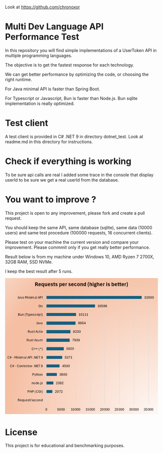 Look at https://github.com/chronoxor

# Multi Dev Language API Performance Test

In this repository you will find simple implementations of a UserToken API in multiple programming languages.

The objective is to get the fastest response for each technology.

We can get better performance by optimizing the code, or choosing the right runtime. 

For Java minimal API is faster than Spring Boot.

For Typescript or Javascript, Bun is faster than Node.js. Bun sqlite implementation is really optimized.

# Test client

A test client is provided in C# .NET 9 in directory dotnet_test. Look at readme.md in this directory for instructions.

# Check if everything is working

To be sure api calls are real I added some trace in the console that display userId to be sure we get a real userId from the database.

# You want to improve ?

This project is open to any improvement, please fork and create a pull request.

You should keep the same API, same database (sqlite), same data (10000 users) and same test procedure (100000 requests, 16 concurrent clients).

Please test on your machine the current version and compare your improvement. Please commmit only if you get really better performance.

Result below is from my machine under Windows 10, AMD Ryzen 7 2700X, 32GB RAM, SSD NVMe.

I keep the best result after 5 runs.

![Performance Comparison Chart](illustration.png)


# License

This project is for educational and benchmarking purposes.

